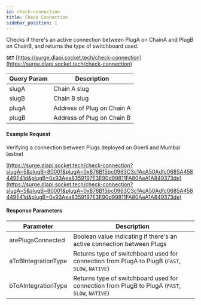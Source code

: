 ```yaml
---
id: check-connection
title: Check Connection
sidebar_position: 1
---
```


Checks if there's an active connection between PlugA on ChainA and PlugB on ChainB, and returns the type of switchboard used.

**`GET`** [https://surge.dlapi.socket.tech/check-connection](https://surge.dlapi.socket.tech/check-connection)

| Query Param | Description |
| --- | --- |
| slugA | Chain A slug |
| slugB | Chain B slug |
| plugA | Address of Plug on Chain A |
| plugB | Address of Plug on Chain B |

#### Example Request

Verifying a connection between Plugs deployed on Goerli and Mumbai testnet

[https://surge.dlapi.socket.tech/check-connection?slugA=5&slugB=80001&plugA=0x876B15bc0963C3c1AcA50Adfc0685A458449E41d&plugB=0x93Aea8359197E3E90d99811FA80AeA1A849373de](https://surge.dlapi.socket.tech/check-connection?slugA=5&slugB=80001&plugA=0x876B15bc0963C3c1AcA50Adfc0685A458449E41d&plugB=0x93Aea8359197E3E90d99811FA80AeA1A849373de)

#### Response Parameters

| Parameter | Description |
| --- | --- |
| arePlugsConnected | Boolean value indicating if there's an active connection between Plugs  |
| aToBIntegrationType  | Returns type of switchboard used for connection from PlugA to PlugB (`FAST`, `SLOW`, `NATIVE`)|
| bToAIntegrationType | Returns type of switchboard used for connection from PlugB to PlugA  (`FAST`, `SLOW`, `NATIVE`) |

